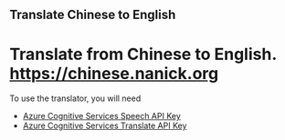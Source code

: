 ## Translate Chinese to English
# Translate from Chinese to English. https://chinese.nanick.org
To use the translator, you will need
   - [Azure Cognitive Services Speech API Key](https://azure.microsoft.com/en-us/products/cognitive-services/speech-services/)
   - [Azure Cognitive Services Translate API Key](https://azure.microsoft.com/en-us/products/cognitive-services/Translator/)
